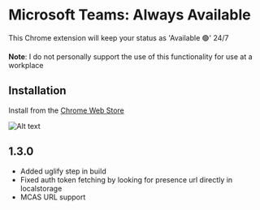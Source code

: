 # Microsoft Teams: Always Available

This Chrome extension will keep your status as 'Available 🟢' 24/7

**Note**: I do not personally support the use of this functionality for use at a workplace

## Installation

Install from the
[Chrome Web Store](https://chrome.google.com/webstore/detail/microsoft-teams-always-av/klbhkcdmilipmdaejfmhmphbdfiofoen?hl=en)

![Alt text](src/images/example_store_1280p.png?raw=true 'Title')


## 1.3.0

* Added uglify step in build
* Fixed auth token fetching by looking for presence url directly in localstorage
* MCAS URL support
